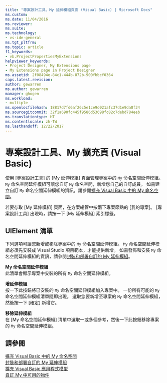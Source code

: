 ```yaml
---
title: "專案設計工具、My 延伸模組頁面 (Visual Basic) | Microsoft Docs"
ms.custom: 
ms.date: 11/04/2016
ms.reviewer: 
ms.suite: 
ms.technology:
- vs-ide-general
ms.tgt_pltfrm: 
ms.topic: article
f1_keywords:
- vb.ProjectPropertiesMyExtensions
helpviewer_keywords:
- Project Designer, My Extensions page
- My Extensions page in Project Designer
ms.assetid: 2f08494e-84c1-444b-872b-900fbbcf0364
caps.latest.revision: 
author: gewarren
ms.author: gewarren
manager: ghogen
ms.workload:
- multiple
ms.openlocfilehash: 18817d7fd6af26c5e1ce9d021afc37d1e9da8f34
ms.sourcegitcommit: 32f1a690fc445f9586d53698fc82c7debd784eeb
ms.translationtype: HT
ms.contentlocale: zh-TW
ms.lasthandoff: 12/22/2017
---
```

# <a name="my-extensions-page-project-designer-visual-basic"></a>專案設計工具、My 擴充頁 (Visual Basic)
使用 [專案設計工具] 的 [My 延伸模組] 頁面管理專案中的 `My` 命名空間延伸模組。 `My` 命名空間延伸模組可讓您自訂 `My` 命名空間，新增您自己的自訂成員。 如需建立自訂 `My` 命名空間延伸模組的資訊，請參閱[擴充 Visual Basic 中的 My 命名空間](/dotnet/visual-basic/developing-apps/customizing-extending-my/extending-the-my-namespace)。  
  
 若要存取 [My 延伸模組] 頁面，在方案總管中按兩下專案節點的 [我的專案]。 [專案設計工具] 出現時，請按一下 [My 延伸模組] 索引標籤。  
  
## <a name="uielement-list"></a>UIElement 清單  
 下列選項可讓您新增或移除專案中的 `My` 命名空間延伸模組。 `My` 命名空間延伸模組必須先安裝成 Visual Studio 項目範本，才能提供新增。 如需發佈和安裝 `My` 命名空間延伸模組的資訊，請參閱[封裝和部署自訂的 My 延伸模組](/dotnet/visual-basic/developing-apps/customizing-extending-my/packaging-and-deploying-custom-my-extensions)。  
  
 **My 命名空間延伸模組**  
 此清單會顯示專案中安裝的所有 `My` 命名空間延伸模組。  
  
 **增延伸模組**  
 按一下此按鈕將已安裝的 `My` 命名空間延伸模組加入專案中。 一份所有可能的 `My` 命名空間延伸模組清單隨即出現。 選取您要新增至專案的 `My` 命名空間延伸模組，然後按一下 [確定] 新增它。  
  
 **移除延伸模組**  
 在 [My 命名空間延伸模組] 清單中選取一或多個參考，然後一下此按鈕移除專案的 `My` 命名空間延伸模組。  
  
## <a name="see-also"></a>請參閱  
 [擴充 Visual Basic 中的 My 命名空間](/dotnet/visual-basic/developing-apps/customizing-extending-my/extending-the-my-namespace)   
 [封裝和部署自訂的 My 延伸模組](/dotnet/visual-basic/developing-apps/customizing-extending-my/packaging-and-deploying-custom-my-extensions)   
 [擴充 Visual Basic 應用程式模型](/dotnet/visual-basic/developing-apps/customizing-extending-my/extending-the-visual-basic-application-model)   
 [自訂 My 中可用的物件](/dotnet/visual-basic/developing-apps/customizing-extending-my/customizing-which-objects-are-available-in-my)